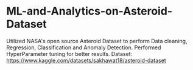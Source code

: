 # ML-and-Analytics-on-Asteroid-Dataset
Utilized NASA's open source Asteroid Dataset to perform Data cleaning, Regression, Classification and Anomaly Detection. Performed HyperParameter tuning for better results.
Dataset: https://www.kaggle.com/datasets/sakhawat18/asteroid-dataset
